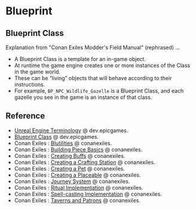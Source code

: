# Blueprint

## Blueprint Class

Explanation from "Conan Exiles Modder's Field Manual" (rephrased) ...

- A Blueprint Class is a template for an in-game object.
- At runtime the game engine creates one or more instances of the Class in the game world.
- These can be “living” objects that will behave according to their instructions.
- For example, `BP_NPC_Wildlife_Gazelle` is a Blueprint Class, and each gazelle you see in the game is an instance of that class.

## Reference

- [Unreal Engine Terminology](https://dev.epicgames.com/documentation/en-us/unreal-engine/unreal-engine-terminology) @ dev.epicgames.
- [Blueprint Class](https://dev.epicgames.com/documentation/en-us/unreal-engine/blueprint-class-assets-in-unreal-engine) @ dev.epicgames.
- Conan Exiles : [Blutilities](https://www.conanexiles.com/wp-content/wiki/1956577387.html) @ conanexiles.
- Conan Exiles : [Building Piece Basics](https://www.conanexiles.com/wp-content/wiki/2693562384.html) @ conanexiles.
- Conan Exiles : [Creating Buffs](https://www.conanexiles.com/wp-content/wiki/2692841576.html) @ conanexiles.
- Conan Exiles : [Creating a Crafting Station](https://www.conanexiles.com/wp-content/wiki/2685666154.html) @ conanexiles.
- Conan Exiles : [Creating a Pet](https://www.conanexiles.com/wp-content/wiki/2685371007.html) @ conanexiles.
- Conan Exiles : [Creating a Placeable](https://www.conanexiles.com/wp-content/wiki/2689794474.html) @ conanexiles.
- Conan Exiles : [Journey System](https://www.conanexiles.com/wp-content/wiki/3437659279.html) @ conanexiles.
- Conan Exiles : [Ritual Implementation](https://www.conanexiles.com/wp-content/wiki/2964619273.html) @ conanexiles.
- Conan Exiles : [Spell-casting Implementation](https://www.conanexiles.com/wp-content/wiki/2828697704.html) @ conanexiles.
- Conan Exiles : [Taverns and Patrons](https://www.conanexiles.com/wp-content/wiki/3782115473.html) @ conanexiles.
